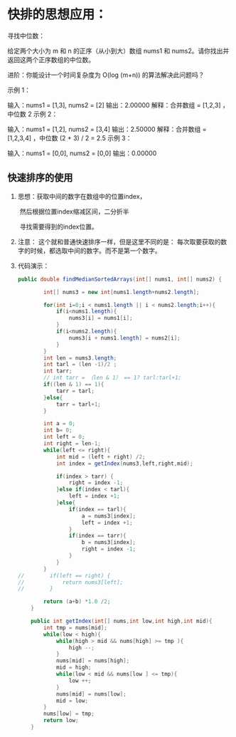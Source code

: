 # 快排的思想应用：



寻找中位数：

给定两个大小为 m 和 n 的正序（从小到大）数组 nums1 和 nums2。请你找出并返回这两个正序数组的中位数。

进阶：你能设计一个时间复杂度为 O(log (m+n)) 的算法解决此问题吗？

 

示例 1：

输入：nums1 = [1,3], nums2 = [2]
输出：2.00000
解释：合并数组 = [1,2,3] ，中位数 2
示例 2：

输入：nums1 = [1,2], nums2 = [3,4]
输出：2.50000
解释：合并数组 = [1,2,3,4] ，中位数 (2 + 3) / 2 = 2.5
示例 3：

输入：nums1 = [0,0], nums2 = [0,0]
输出：0.00000



## 快速排序的使用

1. 思想：获取中间的数字在数组中的位置index，

   ​			 然后根据位置index缩减区间，二分折半

   ​			 寻找需要得到的index位置。

2. 注意：
       这个就和普通快速排序一样，但是这里不同的是： 每次取要获取的数字的时候，都选取中间的数字。而不是第一个数字。

3. 代码演示：

   ```java
   public double findMedianSortedArrays(int[] nums1, int[] nums2) {
   
           int[] nums3 = new int[nums1.length+nums2.length];
   
           for(int i=0;i < nums1.length || i < nums2.length;i++){
               if(i<nums1.length){
                   nums3[i] = nums1[i];
               }
               if(i<nums2.length){
                   nums3[i + nums1.length] = nums2[i];
               }
           }
           int len = nums3.length;
           int tarl = (len -1)/2 ;
           int tarr;
           // int tarr = （len & 1） == 1? tarl:tarl+1;
           if((len & 1) == 1){
               tarr = tarl;
           }else{
               tarr = tarl+1;
           }
   
           int a = 0;
           int b= 0;
           int left = 0;
           int right = len-1;
           while(left <= right){
               int mid = (left + right) /2;
               int index = getIndex(nums3,left,right,mid);
   
               if(index > tarr) {
                   right = index -1;
               }else if(index < tarl){
                   left = index +1;
               }else{
                   if(index == tarl){
                       a = nums3[index];
                       left = index +1;
                   }
                   if(index == tarr){
                       b = nums3[index];
                       right = index -1;
                   }
               }
           }
   //        if(left == right) {
   //            return nums3[left];
   //        }
   
           return (a+b) *1.0 /2;
       }
   
       public int getIndex(int[] nums,int low,int high,int mid){
           int tmp = nums[mid];
           while(low < high){
               while(high > mid && nums[high] >= tmp ){
                   high --;
               }
               nums[mid] = nums[high];
               mid = high;
               while(low < mid && nums[low ] <= tmp){
                   low ++;
               }
               nums[mid] = nums[low];
               mid = low;
           }
           nums[low] = tmp;
           return low;
       }
   ```

   


